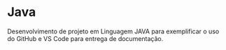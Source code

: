 # Java
Desenvolvimento de projeto em Linguagem JAVA para exemplificar o uso do GitHub e VS Code para entrega de documentação.

